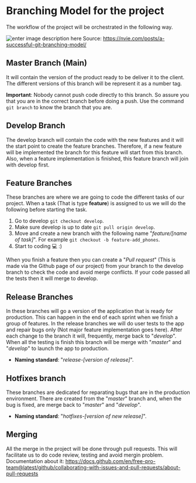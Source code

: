 # Branching Model for the project
The workflow of the project will be orchestrated in the following way.

![enter image description here](https://nvie.com/img/git-model@2x.png)
Source: https://nvie.com/posts/a-successful-git-branching-model/
## Master Branch (Main)
It will contain the version of the product ready to be deliver it to the client. The different versions of this branch will be represent it as a number tag.

**Important**: Nobody cannot push code directly to this branch. So assure you that you are in the correct branch before doing a push. Use the command ```git branch``` to know the branch that you are.

## Develop Branch
The develop branch will contain the code with the new features and it will the start point to create the feature branches. Therefore, if a new feature will be implemented the branch for this feature will start from this branch. Also, when a feature implementation is finished, this feature branch will join with develop first.

## Feature Branches
These branches are where we are going to code the different tasks of our project. When a task (That is type **feature**) is assigned to us we will do the following before starting the task.

1. Go to develop ```git checkout develop```.
2. Make sure develop is up to date ```git pull origin develop```.
3. Move and create a new branch with the following name "*feature/[name of task]*". For example ```git checkout -b feature-add_phones```.
4. Start to coding :computer: :)

When you finish a feature then you can create a "*Pull request*" (This is made via the Github page of our project) from your branch to the develop branch to check the code and avoid merge conflicts. If your code passed all the tests then it will merge to develop.

## Release Branches
In these branches will go a version of the application that is ready for production. This can happen in the end of each sprint when we finish a group of features. In the release branches we will do user tests to the app and repair bugs only (Not major feature implementation goes here). After each change to the branch it will, frequently, merge back to "*develop*". When all the testing is finish this branch will be merge with "*master*" and "*develop*" to launch the app to production.

- **Naming standard**: "*release-[version of release]*".

## Hotfixes branch
These branches are dedicated for reparating bugs that are in the production environment. There are created from the "*master*" branch and, when the bug is fixed, are merge back to "*master*" and "*develop*".

- **Naming standard**: "*hotfixes-[version of new release]*".

## Merging
All the merge in the project will be done through pull requests. This will facilitate us to do code review, testing and avoid mergin problem. Documentation about it: https://docs.github.com/en/free-pro-team@latest/github/collaborating-with-issues-and-pull-requests/about-pull-requests